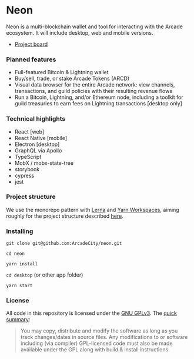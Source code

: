 # Neon

Neon is a multi-blockchain wallet and tool for interacting with the Arcade ecosystem. It will include desktop, web and mobile versions.

* [Project board](https://github.com/ArcadeCity/neon/projects/1)

### Planned features

* Full-featured Bitcoin & Lightning wallet
* Buy/sell, trade, or stake Arcade Tokens (ARCD)
* Visual data browser for the entire Arcade network: view channels, transactions, and guild policies with their resulting revenue flows
* Run a Bitcoin, Lightning, and/or Ethereum node, including a toolkit for guild treasuries to earn fees on Lightning transactions [desktop only]

### Technical highlights

* React [web]
* React Native [mobile]
* Electron [desktop]
* GraphQL via Apollo
* TypeScript
* MobX / mobx-state-tree
* storybook
* cypress
* jest

### Project structure

We use the monorepo pattern with [Lerna](https://github.com/lerna/lerna#readme) and [Yarn Workspaces](https://yarnpkg.com/blog/2017/08/02/introducing-workspaces/), aiming roughly for the project structure described [here](https://medium.com/trabe/monorepo-setup-with-lerna-and-yarn-workspaces-5d747d7c0e91).

### Installing

`git clone git@github.com:ArcadeCity/neon.git`

`cd neon`

`yarn install`

`cd desktop` (or other app folder)

`yarn start`

### License

All code in this repository is licensed under the [GNU GPLv3](https://www.gnu.org/licenses/gpl-3.0.md). The [quick summary](https://tldrlegal.com/license/gnu-general-public-license-v3-(gpl-3)):

> You may copy, distribute and modify the software as long as you track changes/dates in source files. Any modifications to or software including (via compiler) GPL-licensed code must also be made available under the GPL along with build & install instructions.
